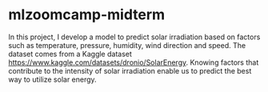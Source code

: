 # mlzoomcamp-midterm

In this project, I develop a model to predict solar irradiation based on factors such as temperature, pressure, humidity,
wind direction and speed. The dataset comes from a Kaggle dataset https://www.kaggle.com/datasets/dronio/SolarEnergy. Knowing
factors that contribute to the intensity of solar irradiation enable us to predict the best way to utilize solar energy.
